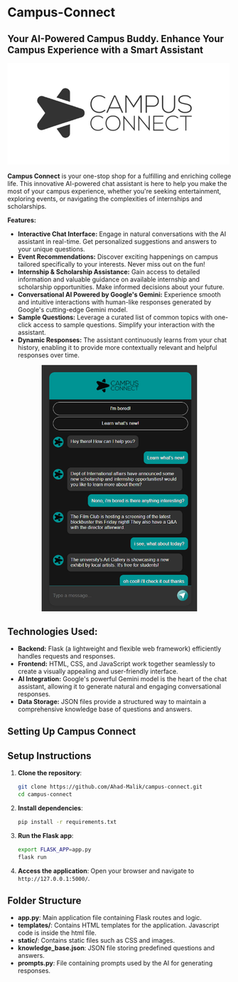 # Campus-Connect

## Your AI-Powered Campus Buddy. Enhance Your Campus Experience with a Smart Assistant

<img src="static/images/logo.png" alt="Campus Connect Logo" width="500">

**Campus Connect** is your one-stop shop for a fulfilling and enriching college life. This innovative AI-powered chat assistant is here to help you make the most of your campus experience, whether you're seeking entertainment, exploring events, or navigating the complexities of internships and scholarships.

**Features:**

* **Interactive Chat Interface:** Engage in natural conversations with the AI assistant in real-time. Get personalized suggestions and answers to your unique questions.
* **Event Recommendations:** Discover exciting happenings on campus tailored specifically to your interests. Never miss out on the fun!
* **Internship & Scholarship Assistance:** Gain access to detailed information and valuable guidance on available internship and scholarship opportunities. Make informed decisions about your future.
* **Conversational AI Powered by Google's Gemini:** Experience smooth and intuitive interactions with human-like responses generated by Google's cutting-edge Gemini model.
* **Sample Questions:** Leverage a curated list of common topics with one-click access to sample questions. Simplify your interaction with the assistant.
* **Dynamic Responses:** The assistant continuously learns from your chat history, enabling it to provide more contextually relevant and helpful responses over time.

<center>
<img src="static/images/UI.png" alt="Campus Connect UI" width="350">
</center>

## Technologies Used:

* **Backend:** Flask (a lightweight and flexible web framework) efficiently handles requests and responses.
* **Frontend:** HTML, CSS, and JavaScript work together seamlessly to create a visually appealing and user-friendly interface.
* **AI Integration:** Google's powerful Gemini model is the heart of the chat assistant, allowing it to generate natural and engaging conversational responses.
* **Data Storage:** JSON files provide a structured way to maintain a comprehensive knowledge base of questions and answers.

## Setting Up Campus Connect

## Setup Instructions

1. **Clone the repository**:
    ```bash
    git clone https://github.com/Ahad-Malik/campus-connect.git
    cd campus-connect
    ```

2. **Install dependencies**:
    ```bash
    pip install -r requirements.txt
    ```

3. **Run the Flask app**:
    ```bash
    export FLASK_APP=app.py
    flask run
    ```

4. **Access the application**:
    Open your browser and navigate to `http://127.0.0.1:5000/`.

## Folder Structure

- **app.py**: Main application file containing Flask routes and logic.
- **templates/**: Contains HTML templates for the application. Javascript code is inside the html file.
- **static/**: Contains static files such as CSS and images.
- **knowledge_base.json**: JSON file storing predefined questions and answers.
- **prompts.py**: File containing prompts used by the AI for generating responses.
